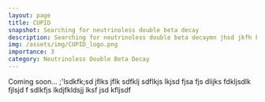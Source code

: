 ```yaml
---
layout: page
title: CUPID
snapshot: Searching for neutrinoless double beta decay
description: Searching for neutrinoless double beta decaymn jhsd jkfh kjh sdjkhf khjdsf khd earching for neutrinoless double beta decaymn jhsd jkfh kjh sdjkhf khjdsf earching for neutrinoless double beta decaymn jhsd jkfh kjh sdjkhf khjdsf earching for neutrinoless double beta decaymn jhsd jkfh kjh sdjkhf khjdsf earching for neutrinoless double beta decaymn jhsd jkfh kjh sdjkhf khjdsf 
img: /assets/img/CUPID_logo.png
importance: 3
category: Neutrinoless Double Beta Decay
---
```


Coming soon... ;'lsdkfk;sd jflks jflk sdfklj sdflkjs  lkjsd fjsa fjs dlijks fdkljsdlk fjlsjd f sdlkfjs lkdjfkldsjj lksf jsd kfljsdf